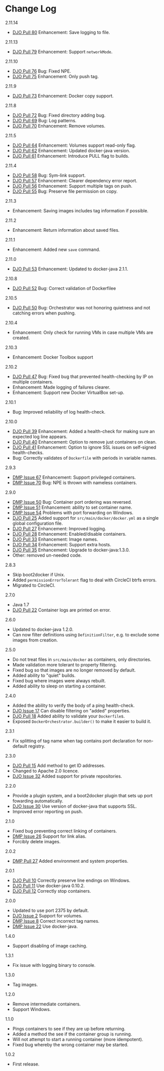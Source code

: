 Change Log
===
2.11.14

* [DJO Pull 80](https://github.com/alexec/docker-java-orchestration/pull/80) Enhancement: Save logging to file.

2.11.13

* [DJO Pull 79](https://github.com/alexec/docker-java-orchestration/pull/79) Enhancement: Support `networkMode`.

2.11.10

* [DJO Pull 76](https://github.com/alexec/docker-java-orchestration/pull/76) Bug: Fixed NPE.
* [DJO Pull 75](https://github.com/alexec/docker-java-orchestration/pull/75) Enhancement: Only push tag.

2.11.9

* [DJO Pull 73](https://github.com/alexec/docker-java-orchestration/pull/73) Enhancement: Docker copy support.

2.11.8

* [DJO Pull 72](https://github.com/alexec/docker-java-orchestration/pull/72) Bug: Fixed directory adding bug.
* [DJO Pull 69](https://github.com/alexec/docker-java-orchestration/pull/69) Bug: Log patterns.
* [DJO Pull 70](https://github.com/alexec/docker-java-orchestration/pull/70) Enhancement: Remove volumes.

2.11.5

* [DJO Pull 64](https://github.com/alexec/docker-java-orchestration/pull/65) Enhancement: Volumes support read-only flag.  
* [DJO Pull 62](https://github.com/alexec/docker-java-orchestration/pull/62) Enhancement: Updated docker-java version.  
* [DJO Pull 61](https://github.com/alexec/docker-java-orchestration/pull/61) Enhancement: Introduce PULL flag to builds. 

2.11.4

* [DJO Pull 58](https://github.com/alexec/docker-java-orchestration/pull/58) Bug: Sym-link support. 
* [DJO Pull 57](https://github.com/alexec/docker-java-orchestration/pull/57) Enhancement: Clearer dependency error report. 
* [DJO Pull 56](https://github.com/alexec/docker-java-orchestration/pull/56) Enhancement: Support multiple tags on push. 
* [DJO Pull 55](https://github.com/alexec/docker-java-orchestration/pull/55) Bug: Preserve file permission on copy. 

2.11.3

* Enhancement: Saving images includes tag information if possible.

2.11.2

* Enhancement: Return information about saved files.

2.11.1

* Enhancement: Added new `save` command.

2.11.0

* [DJO Pull 53](https://github.com/alexec/docker-java-orchestration/pull/53) Enhancement: Updated to docker-java 2.1.1.
 
2.10.8

* [DJO Pull 52](https://github.com/alexec/docker-java-orchestration/pull/52) Bug: Correct validation of Dockerfilee

2.10.5

* [DJO Pull 50](https://github.com/alexec/docker-java-orchestration/pull/50) Bug: Orchestrator was not honoring quietness and not catching errors when pushing.

2.10.4

* Enhancement: Only check for running VMs in case multiple VMs are created.

2.10.3

* Enhancement: Docker Toolbox support

2.10.2

* [DJO Pull 47](https://github.com/alexec/docker-java-orchestration/pull/47) Bug: Fixed bug that prevented health-checking by IP on multiple containers.
* Enhancement: Made logging of failures clearer.
* Enhancement: Support new Docker VirtualBox set-up.

2.10.1

* Bug: Improved reliability of log health-check.

2.10.0

* [DJO Pull 39](https://github.com/alexec/docker-java-orchestration/pull/39) Enhancement: Added a health-check for making sure an expected log line appears.
* [DJO Pull 40](https://github.com/alexec/docker-java-orchestration/pull/40) Enhancement: Option to remove just containers on clean.
* [DJO Pull 41](https://github.com/alexec/docker-java-orchestration/pull/41) Enhancement: Option to ignore SSL issues on self-signed health-checks.
* Bug: Correctly validates of `Dockerfile` with periods in variable names.

2.9.3

* [DMP Issue 67](https://github.com/alexec/docker-maven-plugin/issues/67) Enhancement: Support privileged containers.
* [DMP Issue 70](https://github.com/alexec/docker-maven-plugin/issues/70) Bug: NPE is thrown with nameless containers.

2.9.0

* [DMP Issue 50](https://github.com/alexec/docker-maven-plugin/issues/50) Bug: Container port ordering was reversed.
* [DMP Issue 51](https://github.com/alexec/docker-maven-plugin/issues/51) Enhancement: ability to set container name.
* [DMP Issue 54](https://github.com/alexec/docker-maven-plugin/issues/54) Problems with port forwarding on Windows.
* [DJO Pull 25](https://github.com/alexec/docker-java-orchestration/pull/25) Added support for `src/main/docker/docker.yml` as a single global configuration file.
* [DJO Pull 27](https://github.com/alexec/docker-java-orchestration/pull/27) Enhancement: Improved logging.
* [DJO Pull 28](https://github.com/alexec/docker-java-orchestration/pull/28) Enhancement: Enabled/disable containers.
* [DJO Pull 33](https://github.com/alexec/docker-java-orchestration/pull/33) Enhancement: Image names. 
* [DJO Pull 34](https://github.com/alexec/docker-java-orchestration/pull/34) Enhancement: Support extra hosts.
* [DJO Pull 35](https://github.com/alexec/docker-java-orchestration/pull/35) Enhancement: Upgrade to docker-java:1.3.0.
* Other: removed un-needed code.

2.8.3

* Skip boot2docker if Unix.
* Added `permissionErrorTolerant` flag to deal with CircleCI btrfs errors.
* Migrated to CircleCI.

2.7.0

* Java 1.7
* [DJO Pull 22](https://github.com/alexec/docker-java-orchestration/pull/22) Container logs are printed on error.

2.6.0

* Updated to docker-java 1.2.0.
* Can now filter definitions using `DefinitionFilter`, e.g. to exclude some images from creation.

2.5.0

* Do not treat files in `src/main/docker` as containers, only directories.
* Made validation more tolerant to property filtering.
* Fixed bug so that images are no longer removed by default.
* Added ability to "quiet" builds.
* Fixed bug where images were always rebuilt.
* Added ability to sleep on starting a container.

2.4.0

* Added the ability to verify the body of a ping health-check.
* [DJO Issue 17](https://github.com/alexec/docker-java-orchestration/issues/17) Can disable filtering on "added" properties.
* [DJO Pull 18](https://github.com/alexec/docker-java-orchestration/pull/18) Added ability to validate your `Dockerfile`s.
* Exposed `DockerOrchestrator.builder()` to make it easier to build it.

2.3.1

* Fix splitting of tag name when tag contains port declaration for non-default registry.

2.3.0

* [DJO Pull 15](https://github.com/alexec/docker-java-orchestration/pull/15) Add method to get ID addresses.
* Changed to Apache 2.0 licence.
* [DJO Issue 32](https://github.com/alexec/docker-maven-plugin/issues/32) Added support for private repositories. 

2.2.0

* Provide a plugin system, and a boot2docker plugin that sets up port fowarding automatically.
* [DJO Issue 30](https://github.com/alexec/docker-maven-plugin/issues/30) Use version of docker-java that supports SSL.
* Improved error reporting on push.

2.1.0

* Fixed bug preventing correct linking of containers.
* [DMP Issue 26](https://github.com/alexec/docker-maven-plugin/issues/26) Support for link alias.
* Forcibly delete images.

2.0.2

* [DMP Pull 27](https://github.com/alexec/docker-maven-plugin/pull/27) Added environment and system properties.

2.0.1

* [DJO Pull 10](https://github.com/alexec/docker-java-orchestration/pull/10) Correctly preserve line endings on Windows. 
* [DJO Pull 11](https://github.com/alexec/docker-java-orchestration/pull/11) Use docker-java 0.10.2.
* [DJO Pull 12](https://github.com/alexec/docker-java-orchestration/pull/12) Correctly stop containers.


2.0.0

* Updated to use port 2375 by default.
* [DJO Issue 2](https://github.com/alexec/docker-java-orchestration/issues/2) Support for volumes.
* [DMP Issue 8](https://github.com/alexec/docker-maven-plugin/issues/8) Correct incorrect tag names.
* [DMP Issue 22](https://github.com/alexec/docker-maven-plugin/issues/22) Use docker-java.

1.4.0

* Support disabling of image caching.

1.3.1

* Fix issue with logging binary to console.

1.3.0

* Tag images.

1.2.0

* Remove intermediate containers.
* Support Windows.
 
1.1.0

* Pings containers to see if they are up before returning.
* Added a method the see if the container group is running.
* Will not attempt to start a running container (more idempotent).
* Fixed bug whereby the wrong container may be started.

1.0.2

* First release.

